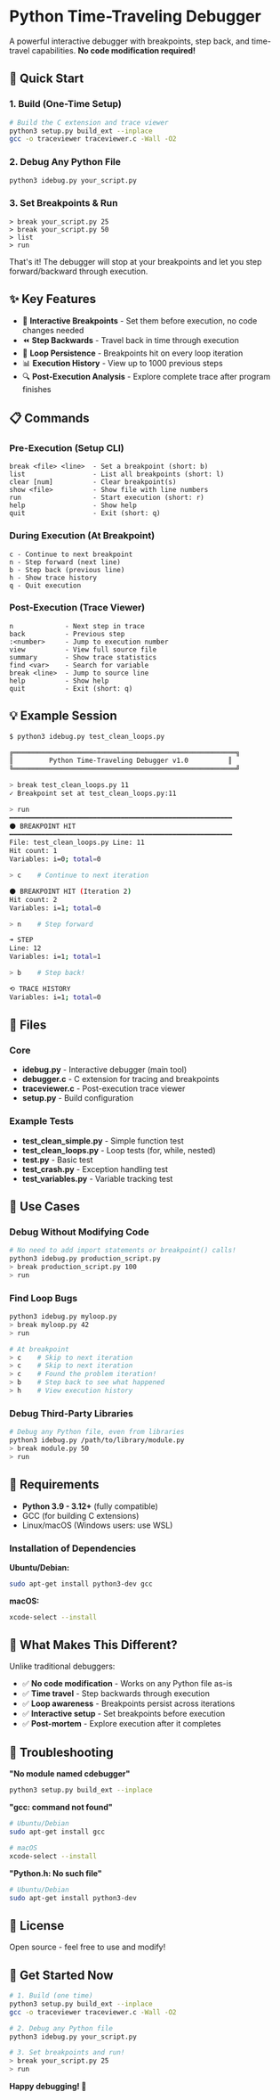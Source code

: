 # Python Time-Traveling Debugger

A powerful interactive debugger with breakpoints, step back, and time-travel capabilities. **No code modification required!**

## 🚀 Quick Start

### 1. Build (One-Time Setup)

```bash
# Build the C extension and trace viewer
python3 setup.py build_ext --inplace
gcc -o traceviewer traceviewer.c -Wall -O2
```

### 2. Debug Any Python File

```bash
python3 idebug.py your_script.py
```

### 3. Set Breakpoints & Run

```
> break your_script.py 25
> break your_script.py 50
> list
> run
```

That's it! The debugger will stop at your breakpoints and let you step forward/backward through execution.

## ✨ Key Features

- 🎯 **Interactive Breakpoints** - Set them before execution, no code changes needed
- ⏪ **Step Backwards** - Travel back in time through execution
- 🔁 **Loop Persistence** - Breakpoints hit on every loop iteration
- 📊 **Execution History** - View up to 1000 previous steps
- 🔍 **Post-Execution Analysis** - Explore complete trace after program finishes

## 📋 Commands

### Pre-Execution (Setup CLI)
```
break <file> <line>  - Set a breakpoint (short: b)
list                 - List all breakpoints (short: l)
clear [num]          - Clear breakpoint(s)
show <file>          - Show file with line numbers
run                  - Start execution (short: r)
help                 - Show help
quit                 - Exit (short: q)
```

### During Execution (At Breakpoint)
```
c - Continue to next breakpoint
n - Step forward (next line)
b - Step back (previous line)
h - Show trace history
q - Quit execution
```

### Post-Execution (Trace Viewer)
```
n             - Next step in trace
back          - Previous step
:<number>     - Jump to execution number
view          - View full source file
summary       - Show trace statistics
find <var>    - Search for variable
break <line>  - Jump to source line
help          - Show help
quit          - Exit (short: q)
```

## 💡 Example Session

```bash
$ python3 idebug.py test_clean_loops.py

╔════════════════════════════════════════════════════════╗
║         Python Time-Traveling Debugger v1.0          ║
╚════════════════════════════════════════════════════════╝

> break test_clean_loops.py 11
✓ Breakpoint set at test_clean_loops.py:11

> run
━━━━━━━━━━━━━━━━━━━━━━━━━━━━━━━━━━━━━━━━━━━━━━━━━━━━━━━━
⚫ BREAKPOINT HIT
━━━━━━━━━━━━━━━━━━━━━━━━━━━━━━━━━━━━━━━━━━━━━━━━━━━━━━━━
File: test_clean_loops.py Line: 11
Hit count: 1
Variables: i=0; total=0

> c    # Continue to next iteration

⚫ BREAKPOINT HIT (Iteration 2)
Hit count: 2
Variables: i=1; total=0

> n    # Step forward

➜ STEP
Line: 12
Variables: i=1; total=1

> b    # Step back!

⟲ TRACE HISTORY
Variables: i=1; total=0
```

## 📁 Files

### Core
- **idebug.py** - Interactive debugger (main tool)
- **debugger.c** - C extension for tracing and breakpoints
- **traceviewer.c** - Post-execution trace viewer
- **setup.py** - Build configuration

### Example Tests
- **test_clean_simple.py** - Simple function test
- **test_clean_loops.py** - Loop tests (for, while, nested)
- **test.py** - Basic test
- **test_crash.py** - Exception handling test
- **test_variables.py** - Variable tracking test

## 🎯 Use Cases

### Debug Without Modifying Code
```bash
# No need to add import statements or breakpoint() calls!
python3 idebug.py production_script.py
> break production_script.py 100
> run
```

### Find Loop Bugs
```bash
python3 idebug.py myloop.py
> break myloop.py 42
> run

# At breakpoint
> c    # Skip to next iteration
> c    # Skip to next iteration
> c    # Found the problem iteration!
> b    # Step back to see what happened
> h    # View execution history
```

### Debug Third-Party Libraries
```bash
# Debug any Python file, even from libraries
python3 idebug.py /path/to/library/module.py
> break module.py 50
> run
```

## 🔧 Requirements

- **Python 3.9 - 3.12+** (fully compatible)
- GCC (for building C extensions)
- Linux/macOS (Windows users: use WSL)

### Installation of Dependencies

**Ubuntu/Debian:**
```bash
sudo apt-get install python3-dev gcc
```

**macOS:**
```bash
xcode-select --install
```

## 🎉 What Makes This Different?

Unlike traditional debuggers:
- ✅ **No code modification** - Works on any Python file as-is
- ✅ **Time travel** - Step backwards through execution
- ✅ **Loop awareness** - Breakpoints persist across iterations
- ✅ **Interactive setup** - Set breakpoints before execution
- ✅ **Post-mortem** - Explore execution after it completes

## 🐛 Troubleshooting

**"No module named cdebugger"**
```bash
python3 setup.py build_ext --inplace
```

**"gcc: command not found"**
```bash
# Ubuntu/Debian
sudo apt-get install gcc

# macOS
xcode-select --install
```

**"Python.h: No such file"**
```bash
# Ubuntu/Debian
sudo apt-get install python3-dev
```

## 📝 License

Open source - feel free to use and modify!

## 🚀 Get Started Now

```bash
# 1. Build (one time)
python3 setup.py build_ext --inplace
gcc -o traceviewer traceviewer.c -Wall -O2

# 2. Debug any Python file
python3 idebug.py your_script.py

# 3. Set breakpoints and run!
> break your_script.py 25
> run
```

**Happy debugging! 🎯**
